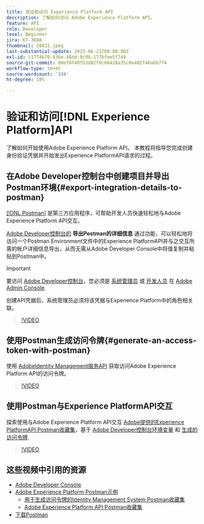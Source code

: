 ```yaml
---
title: 验证和访问 Experience Platform API
description: 了解如何访问 Adobe Experience Platform API。
feature: API
role: Developer
level: Beginner
jira: KT-3688
thumbnail: 28832.jpeg
last-substantial-update: 2023-06-21T00:00:00Z
exl-id: c1774670-436e-46dd-9c9b-177bfee5f749
source-git-commit: 00ef0f40fb3d82f0c06428a35c0e402f46ab6774
workflow-type: tm+mt
source-wordcount: '334'
ht-degree: 18%

---
```


# 验证和访问[!DNL Experience Platform]API

了解如何开始使用Adobe Experience Platform API。 本教程将指导您完成创建身份验证凭据并开始发出Experience PlatformAPI请求的过程。

## 在Adobe Developer控制台中创建项目并导出Postman环境{#export-integration-details-to-postman}

[[!DNL Postman]](https://www.postman.com/) 是第三方应用程序，可帮助开发人员快速轻松地与Adobe Experience Platform API交互。

[Adobe Developer控制台的](https://developer.adobe.com/console/home) **导出Postman的详细信息** 通过功能，可以轻松地将访问一个Postman Environment文件中的Experience PlatformAPI并与之交互所需的帐户详细信息导出，从而无需从Adobe Developer Console中将值复制并粘贴到Postman中。

>[!IMPORTANT]
>
>要访问 [Adobe Developer控制台](https://developer.adobe.com/console/home)，您必须是 [系统管理员](https://helpx.adobe.com/enterprise/using/admin-roles.html) 或 [开发人员](https://helpx.adobe.com/enterprise/using/manage-developers.html#:~:text=Add%20developers%20to%20a%20single%20product%20profile&amp;text=In%20the%20Admin%20Console%2C%20navigate,in%20the%20upper%2Dright%20corner.) 在 [Adobe Admin Console](https://adminconsole.adobe.com).
>
> 创建API凭据后，系统管理员必须将该凭据与Experience Platform中的角色相关联。

>[!VIDEO](https://video.tv.adobe.com/v/28832/?learn=on)

## 使用Postman生成访问令牌{#generate-an-access-token-with-postman}

使用 [AdobeIdentity Management服务API](https://github.com/adobe/experience-platform-postman-samples/tree/master/apis/ims) 获取访问Adobe Experience Platform API的访问令牌。

>[!VIDEO](https://video.tv.adobe.com/v/29698/?learn=on)


## 使用Postman与Experience PlatformAPI交互

探索使用与Adobe Experience Platform API交互 [Adobe提供的Experience PlatformAPI Postman收藏集](https://github.com/adobe/experience-platform-postman-samples/tree/master/apis/experience-platform)，基于 [Adobe Developer控制台环境变量](#export-integration-details-to-postman) 和 [生成的访问令牌](#generate-an-access-token-with-postman).

>[!VIDEO](https://video.tv.adobe.com/v/29704/?learn=on)


## 这些视频中引用的资源

* [Adobe Developer Console](https://developer.adobe.com/console/home)
* [Adobe Experience Platform Postman示例](https://github.com/adobe/experience-platform-postman-samples)
   * [用于生成访问令牌的Identity Management System Postman收藏集](https://github.com/adobe/experience-platform-postman-samples/tree/master/apis/ims)
   * [Adobe Experience Platform API Postman收藏集](https://github.com/adobe/experience-platform-postman-samples/tree/master/apis/experience-platform)
* [下载Postman](https://www.postman.com/)
